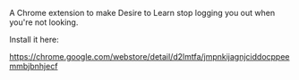A Chrome extension to make Desire to Learn stop logging you out when you're not looking.

Install it here:

https://chrome.google.com/webstore/detail/d2lmtfa/jmpnkijagnjciddocppeemmbjbnhjecf
